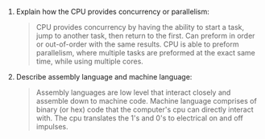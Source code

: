 <!-- Answers to the Short Answer Essay Questions go here -->

1. Explain how the CPU provides concurrency or parallelism:
    > CPU provides concurrency by having the ability to start a task, jump to another task, then return to the first.  Can preform in order or out-of-order with the same results.  CPU is able to preform parallelism, where multiple tasks are preformed at the exact same time, while using multiple cores.


2. Describe assembly language and machine language:
    > Assembly languages are low level that interact closely and assemble down to machine code.  Machine language comprises of binary (or hex) code that the computer's cpu can directly interact with.  The cpu translates the 1's and 0's to electrical on and off impulses.  

